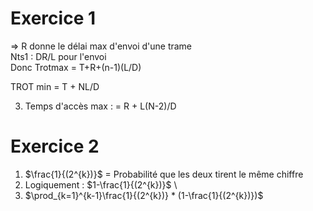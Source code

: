 # Exercice 1

=> R donne le délai max d'envoi d'une trame \
Nts1 : DR/L pour l'envoi \
Donc Trotmax = T+R+(n-1)(L/D)

TROT min = T + NL/D


3. Temps d'accès max : = R + L(N-2)/D

 # Exercice 2

1) $\frac{1}{(2^{k})}$ = Probabilité que les deux tirent le même chiffre
2) Logiquement : $1-\frac{1}{(2^{k})}$ \
3) $\prod_{k=1}^{k-1}\frac{1}{(2^{k})} * (1-\frac{1}{(2^{k})})$
